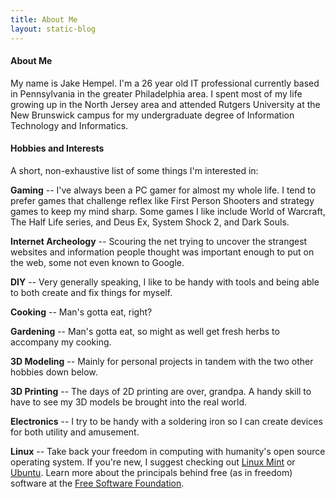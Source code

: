 ```yaml
---
title: About Me
layout: static-blog
---
```


<h4>About Me</h4>
My name is Jake Hempel. I'm a 26 year old IT professional currently based in Pennsylvania in the greater Philadelphia area. I spent most of my life growing up in the North Jersey area and attended Rutgers University at the New Brunswick campus for my undergraduate degree of Information Technology and Informatics.

<h4>Hobbies and Interests</h4>
A short, non-exhaustive list of some things I'm interested in:

**Gaming** -- I've always been a PC gamer for almost my whole life. I tend to prefer games that challenge reflex like First Person Shooters and strategy games to keep my mind sharp. Some games I like include World of Warcraft, The Half Life series, and Deus Ex, System Shock 2, and Dark Souls.

**Internet Archeology** -- Scouring the net trying to uncover the strangest websites and information people thought was important enough to put on the web, some not even known to Google.

**DIY** -- Very generally speaking, I like to be handy with tools and being able to both create and fix things for myself.

**Cooking** -- Man's gotta eat, right?

**Gardening** -- Man's gotta eat, so might as well get fresh herbs to accompany my cooking.

**3D Modeling** -- Mainly for personal projects in tandem with the two other hobbies down below.

**3D Printing** -- The days of 2D printing are over, grandpa. A handy skill to have to see my 3D models be brought into the real world.

**Electronics** -- I try to be handy with a soldering iron so I can create devices for both utility and amusement.

**Linux** -- Take back your freedom in computing with humanity's open source operating system. If you're new, I suggest checking out [Linux Mint](https://linuxmint.com/) or [Ubuntu](https://ubuntu.com/). Learn more about the principals behind free (as in freedom) software at the [Free Software Foundation](https://www.fsf.org/).
